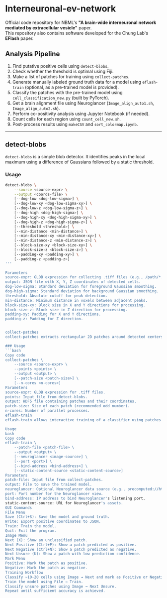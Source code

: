 # Interneuronal-ev-network

Official code repository for NBML's **"A brain-wide interneuronal network mediated by extracellular vesicle"** paper.  
This repository also contains software developed for the Chung Lab's **EFlash** paper.

## Analysis Pipeline

1. Find putative positive cells using `detect-blobs`.
2. Check whether the threshold is optimal using Fiji.
3. Make a list of patches for training using `collect-patches`.
4. Generate manually labeled ground truth data for a model using `eflash-train` (optional, as a pre-trained model is provided).
5. Classify the patches with the pre-trained model using `cell_classification_new.py` (built by PyTorch).
6. Get a brain alignment file using Neuroglancer (`Image_align_auto1.sh`, `Image_align_auto2.sh`).
7. Perform co-positivity analysis using Jupyter Notebook (if needed).
8. Count cells for each region using `count_cell_new.sh`.
9. Post-process results using `makeCSV` and `sort_colormap.ipynb`.

---

## detect-blobs

`detect-blobs` is a simple blob detector. It identifies peaks in the local maximum using a difference of Gaussians followed by a static threshold.

### Usage

```bash
detect-blobs \
    --source <source-expr> \
    --output <coords-file> \
    [--dog-low <dog-low-sigma>] \
    [--dog-low-xy <dog-low-sigma-xy>] \
    [--dog-low-z <dog-low-sigma-z>] \
    [--dog-high <dog-high-sigma>] \
    [--dog-high-xy <dog-high-sigma-xy>] \
    [--dog-high-z <dog-high-sigma-z>] \
    [--threshold <threshold>] \
    [--min-distance <min-distance>] \
    [--min-distance-xy <min-distance-xy>] \
    [--min-distance-z <min-distance-z>] \
    [--block-size-xy <block-size-xy>] \
    [--block-size-z <block-size-z>] \
    [--padding-xy <padding-xy>] \
    [--padding-z <padding-z>]
'''

Parameters
source-expr: GLOB expression for collecting .tiff files (e.g., /path/*.tiff).
output: JSON file with X, Y, Z coordinates of detected cells.
dog-low-sigma: Standard deviation for foreground Gaussian smoothing.
dog-high-sigma: Standard deviation for background Gaussian smoothing.
threshold: Absolute cutoff for peak detection.
min-distance: Minimum distance in voxels between adjacent peaks.
block-size-xy: Block size in X and Y directions for processing.
block-size-z: Block size in Z direction for processing.
padding-xy: Padding for X and Y directions.
padding-z: Padding for Z direction.


collect-patches
collect-patches extracts rectangular 2D patches around detected centers using coordinates provided by detect-blobs.

### Usage
```bash
Copy code
collect-patches \
    --source <source-expr> \
    --points <points> \
    --output <output> \
    [--patch-size <patch-size>] \
    [--n-cores <n-cores>]
Parameters
source-expr: GLOB expression for .tiff files.
points: Input file from detect-blobs.
output: HDF5 file containing patches and their coordinates.
patch-size: Size of each patch (recommended odd number).
n-cores: Number of parallel processes.
eflash-train
eflash-train allows interactive training of a classifier using patches created by collect-patches. It uses dimensionality reduction and a random forest classifier.

Usage
bash
Copy code
eflash-train \
    --patch-file <patch-file> \
    --output <output> \
    [--neuroglancer <image-source>] \
    [--port <port>] \
    [--bind-address <bind-address>] \
    [--static-content-source <static-content-source>]
Parameters
patch-file: Input file from collect-patches.
output: File to save the trained model.
neuroglancer: Optional Neuroglancer data source (e.g., precomputed://http://localhost:81).
port: Port number for the Neuroglancer view.
bind-address: IP address to bind Neuroglancer's listening port.
static-content-source: URL for Neuroglancer's assets.
GUI Commands
File Menu
Save (Ctrl+S): Save the model and ground truth.
Write: Export positive coordinates to JSON.
Train: Train the model.
Quit: Exit the program.
Image Menu
Next (X): Show an unclassified patch.
Next Positive (Ctrl+P): Show a patch predicted as positive.
Next Negative (Ctrl+N): Show a patch predicted as negative.
Next Unsure (U): Show a patch with low prediction confidence.
Mark Menu
Positive: Mark the patch as positive.
Negative: Mark the patch as negative.
Training Workflow
Classify ~10-20 cells using Image → Next and mark as Positive or Negative.
Train the model using File → Train.
Classify unsure patches using Image → Next Unsure.
Repeat until sufficient accuracy is achieved.
